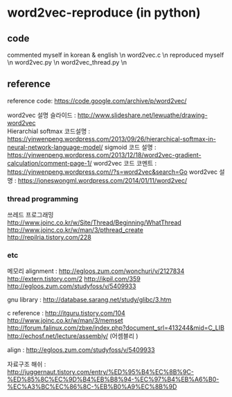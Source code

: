 # word2vec-reproduce (in python)
## code
commented myself in korean & english \n
	word2vec.c \n
reproduced myself \n
	word2vec.py \n
	word2vec_thread.py \n

## reference 

reference code: https://code.google.com/archive/p/word2vec/

word2vec 설명 슬라이드 : http://www.slideshare.net/lewuathe/drawing-word2vec  
Hierarchial softmax 코드설명 : https://yinwenpeng.wordpress.com/2013/09/26/hierarchical-softmax-in-neural-network-language-model/
sigmoid 코드 설명 :  https://yinwenpeng.wordpress.com/2013/12/18/word2vec-gradient-calculation/comment-page-1/
word2vec 코드 코멘트 : https://yinwenpeng.wordpress.com//?s=word2vec&search=Go
word2vec 설명 : https://joneswongml.wordpress.com/2014/01/11/word2vec/


### thread programming
쓰레드 프로그래밍 
http://www.joinc.co.kr/w/Site/Thread/Beginning/WhatThread
http://www.joinc.co.kr/w/man/3/pthread_create
http://repilria.tistory.com/228

### etc 
메모리 alignment : http://egloos.zum.com/wonchuri/v/2127834
			http://extern.tistory.com/2
			http://ikpil.com/359
			http://egloos.zum.com/studyfoss/v/5409933

gnu library : http://database.sarang.net/study/glibc/3.htm

c reference : http://itguru.tistory.com/104
		  http://www.joinc.co.kr/w/man/3/memset
		http://forum.falinux.com/zbxe/index.php?document_srl=413244&mid=C_LIB
		http://echosf.net/lecture/assembly/ (어셈블리 )

align : http://egloos.zum.com/studyfoss/v/5409933


자료구조 
해쉬 : http://juggernaut.tistory.com/entry/%ED%95%B4%EC%8B%9C-%ED%85%8C%EC%9D%B4%EB%B8%94-%EC%97%B4%EB%A6%B0-%EC%A3%BC%EC%86%8C-%EB%B0%A9%EC%8B%9D

